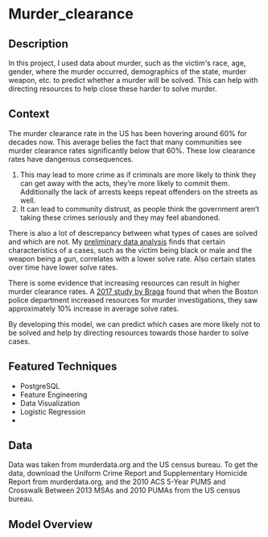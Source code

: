 # Murder_clearance

## Description
In this project, I used data about murder, such as the victim's race, age, gender, where the murder occurred, demographics of the state,
murder weapon, etc. to predict whether a murder will be solved.  This can help with directing resources to help close these harder
to solve murder.

## Context

The murder clearance rate in the US has been hovering around 60% for decades now.  This average belies the fact that many communities see murder
clearance rates significantly below that 60%.  These low clearance rates have dangerous consequences.  
1. This may lead to more crime as if criminals are more likely to think they can get away with the acts, they’re more likely to commit them. 
Additionally the lack of arrests keeps repeat offenders on the streets as well.  
2. It can lead to community distrust, as people think the government aren’t taking these crimes seriously and they may feel abandoned.

There is also a lot of descrepancy between what types of cases are solved and which are not.  My [preliminary data analysis](https://public.tableau.com/profile/julia.nguyen4200#!/vizhome/MurderClearance/Dashboard1) finds that certain 
characteristics of a cases, such as the victim being black or male and the weapon being a gun, correlates with a lower solve rate.  Also certain
states over time have lower solve rates.

There is some evidence that increasing resources can result in higher murder clearance rates.  A [2017 study by 
Braga](https://www.hks.harvard.edu/sites/default/files/centers/rappaport/files/braga_homicideclearance%20v7.pdf) found that when the
Boston police department increased resources for murder investigations, they saw approximately 10% increase in average solve rates.  

By developing this model, we can predict which cases are more likely not to be solved and help by directing resources towards
those harder to solve cases.


## Featured Techniques
 * PostgreSQL
 * Feature Engineering
 * Data Visualization
 * Logistic Regression
 * 

## Data
Data was taken from murderdata.org and the US census bureau.  To get the data, download the Uniform Crime Report and
Supplementary Homicide Report from murderdata.org, and the 2010 ACS 5-Year PUMS and Crosswalk Between 2013 MSAs and 2010 PUMAs
from the US census bureau.  


## Model Overview

